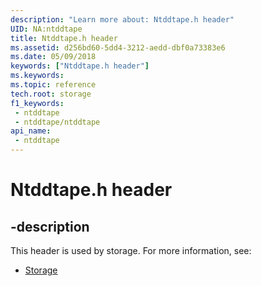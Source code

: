 ```yaml
---
description: "Learn more about: Ntddtape.h header"
UID: NA:ntddtape
title: Ntddtape.h header
ms.assetid: d256bd60-5dd4-3212-aedd-dbf0a73383e6
ms.date: 05/09/2018
keywords: ["Ntddtape.h header"]
ms.keywords: 
ms.topic: reference
tech.root: storage
f1_keywords:
 - ntddtape
 - ntddtape/ntddtape
api_name:
 - ntddtape
---
```


# Ntddtape.h header


## -description

This header is used by storage. For more information, see:

- [Storage](../_storage/index.md)

